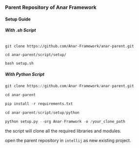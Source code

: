 ### Parent Repository of Anar Framework

#### Setup Guide

##### With .sh Script
```aidl

git clone https://github.com/Anar-Framework/anar-parent.git

cd anar-parent/script/setup/

bash setup.sh
```

##### With Python Script

```python
git clone https://github.com/Anar-Framework/anar-parent.git

cd anar-parent

pip install -r requirements.txt

cd anar-parent/script/setup/python

python setup.py --org Anar-Framwork -o /your_clone_path
```
the script will clone all the required libraries and modules.

open the parent repository in `intellij` as new existing project. 

